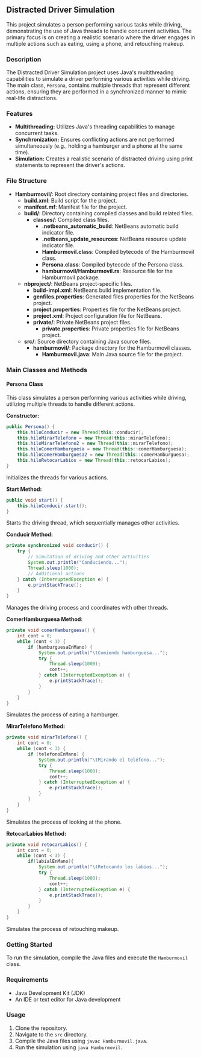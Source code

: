 ## Distracted Driver Simulation

This project simulates a person performing various tasks while driving, demonstrating the use of Java threads to handle concurrent activities. The primary focus is on creating a realistic scenario where the driver engages in multiple actions such as eating, using a phone, and retouching makeup.

### Description

The Distracted Driver Simulation project uses Java's multithreading capabilities to simulate a driver performing various activities while driving. The main class, `Persona`, contains multiple threads that represent different actions, ensuring they are performed in a synchronized manner to mimic real-life distractions.

### Features

-   **Multithreading:** Utilizes Java's threading capabilities to manage concurrent tasks.
-   **Synchronization:** Ensures conflicting actions are not performed simultaneously (e.g., holding a hamburger and a phone at the same time).
-   **Simulation:** Creates a realistic scenario of distracted driving using print statements to represent the driver's actions.


### File Structure

-   **Hamburmovil/**: Root directory containing project files and directories.
    -   **build.xml**: Build script for the project.
    -   **manifest.mf**: Manifest file for the project.
    -   **build/**: Directory containing compiled classes and build related files.
        -   **classes/**: Compiled class files.
            -   **.netbeans_automatic_build**: NetBeans automatic build indicator file.
            -   **.netbeans_update_resources**: NetBeans resource update indicator file.
            -   **Hamburmovil.class**: Compiled bytecode of the Hamburmovil class.
            -   **Persona.class**: Compiled bytecode of the Persona class.
            -   **hamburmovil/Hamburmovil.rs**: Resource file for the Hamburmovil package.
    -   **nbproject/**: NetBeans project-specific files.
        -   **build-impl.xml**: NetBeans build implementation file.
        -   **genfiles.properties**: Generated files properties for the NetBeans project.
        -   **project.properties**: Properties file for the NetBeans project.
        -   **project.xml**: Project configuration file for NetBeans.
        -   **private/**: Private NetBeans project files.
            -   **private.properties**: Private properties file for NetBeans project.
    -   **src/**: Source directory containing Java source files.
        -   **hamburmovil/**: Package directory for the Hamburmovil classes.
            -   **Hamburmovil.java**: Main Java source file for the project.
### Main Classes and Methods

#### Persona Class

This class simulates a person performing various activities while driving, utilizing multiple threads to handle different actions.

**Constructor:**

```java
public Persona() {
    this.hiloConducir = new Thread(this::conducir);
    this.hiloMirarTelefono = new Thread(this::mirarTelefono);
    this.hiloMirarTelefono2 = new Thread(this::mirarTelefono);
    this.hiloComerHamburguesa = new Thread(this::comerHamburguesa);
    this.hiloComerHamburguesa2 = new Thread(this::comerHamburguesa);
    this.hiloRetocarLabios = new Thread(this::retocarLabios);
}
```

Initializes the threads for various actions.

**Start Method:**

```java
public void start() {
    this.hiloConducir.start();
}
```

Starts the driving thread, which sequentially manages other activities.

**Conducir Method:**

```java
private synchronized void conducir() {
    try {
        // Simulation of driving and other activities
        System.out.println("Conduciendo...");
        Thread.sleep(1000);
        // Additional actions
    } catch (InterruptedException e) {
        e.printStackTrace();
    }
}
```

Manages the driving process and coordinates with other threads.

**ComerHamburguesa Method:**

```java
private void comerHamburguesa() {
    int cont = 0;
    while (cont < 3) {
        if (hamburguesaEnMano) {
            System.out.println("\tComiendo hamburguesa...");
            try {
                Thread.sleep(1000);
                cont++;
            } catch (InterruptedException e) {
                e.printStackTrace();
            }
        }
    }
}
```

Simulates the process of eating a hamburger.

**MirarTelefono Method:**

```java
private void mirarTelefono() {
    int cont = 0;
    while (cont < 3) {
        if (telefonoEnMano) {
            System.out.println("\tMirando el teléfono...");
            try {
                Thread.sleep(1000);
                cont++;
            } catch (InterruptedException e) {
                e.printStackTrace();
            }
        }
    }
}
```

Simulates the process of looking at the phone.

**RetocarLabios Method:**

```java
private void retocarLabios() {
    int cont = 0;
    while (cont < 3) {
        if(labialEnMano){
            System.out.println("\tRetocando los labios...");
            try {
                Thread.sleep(1000);
                cont++;
            } catch (InterruptedException e) {
                e.printStackTrace();
            }
        }
    }
}
```

Simulates the process of retouching makeup.

### Getting Started

To run the simulation, compile the Java files and execute the `Hamburmovil` class.

### Requirements

-   Java Development Kit (JDK)
-   An IDE or text editor for Java development

### Usage

1.  Clone the repository.
2.  Navigate to the `src` directory.
3.  Compile the Java files using `javac Hamburmovil.java`.
4.  Run the simulation using `java Hamburmovil`.